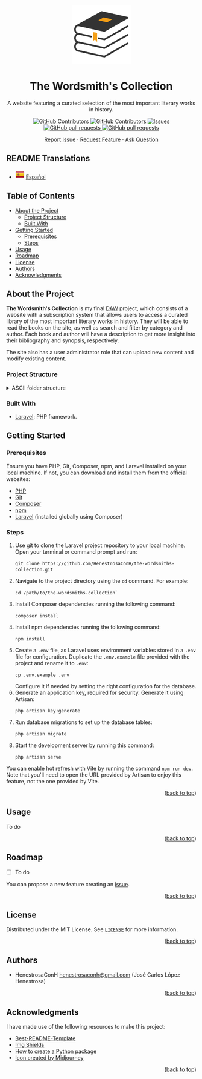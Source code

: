 <div id="top"></div>

<!-- PROJECT SHIELDS -->
<!--
*** I am using markdown "reference style" links for readability.
*** Reference links are enclosed in brackets [ ] instead of parentheses ( ).
*** See the bottom of this document for the declaration of the reference variables
*** for contributors-url, forks-url, etc. This is an optional, concise syntax you may use.
*** https://www.markdownguide.org/basic-syntax/#reference-style-links
-->

<!-- PROJECT LOGO -->
<br />
<div align="center">
    <img src="public/favicon.svg" alt="Logo" width="156" height="156">
    <h1 align="center">The Wordsmith's Collection</h1>
    <p align="center">A website featuring a curated selection of the most important literary works in history.</p>
    <p>
        <a href="https://github.com/HenestrosaConH/the-wordsmiths-collection/stargazers">
          <img alt="GitHub Contributors" src="https://img.shields.io/github/stars/HenestrosaConH/the-wordsmiths-collection" />
        </a>
        <a href="https://github.com/HenestrosaConH/the-wordsmiths-collection/graphs/contributors">
          <img alt="GitHub Contributors" src="https://img.shields.io/github/contributors/HenestrosaConH/the-wordsmiths-collection" />
        </a>
        <a href="https://github.com/HenestrosaConH/the-wordsmiths-collection/issues">
          <img alt="Issues" src="https://img.shields.io/github/issues/HenestrosaConH/the-wordsmiths-collection" />
        </a>
        <a href="https://github.com/HenestrosaConH/the-wordsmiths-collection/pulls">
          <img alt="GitHub pull requests" src="https://img.shields.io/github/issues-pr/HenestrosaConH/the-wordsmiths-collection" />
        </a>
        <a href="https://github.com/HenestrosaConH/the-wordsmiths-collection/blob/main/LICENSE">
          <img alt="GitHub pull requests" src="https://img.shields.io/github/license/HenestrosaConH/the-wordsmiths-collection" />
        </a>
    </p>
	<p>
        <a href="https://github.com/HenestrosaConH/the-wordsmiths-collection/issues/new/choose">Report Issue</a> · <a href="https://github.com/HenestrosaConH/the-wordsmiths-collection/issues/new/choose">Request Feature</a> · <a href="https://github.com/HenestrosaConH/the-wordsmiths-collection/discussions">Ask Question</a>
    </p>
</div>

## README Translations

- ![es](https://raw.githubusercontent.com/gosquared/flags/master/flags/flags/shiny/24/Spain.png) [Español](docs/README-es.md)

<!-- TABLE OF CONTENTS -->

## Table of Contents

- [About the Project](#about-the-project)
  - [Project Structure](#project-structure)
  - [Built With](#built-with)
- [Getting Started](#getting-started)
  - [Prerequisites](#prerequisites) 
  - [Steps](#steps)
- [Usage](#usage)
- [Roadmap](#roadmap)
- [License](#license)
- [Authors](#authors)
- [Acknowledgments](#acknowledgments)

<!-- ABOUT THE PROJECT -->

## About the Project

**The Wordsmith's Collection** is my final [DAW](https://github.com/HenestrosaConH/2-daw) project, which consists of a website with a subscription system that allows users to access a curated library of the most important literary works in history. They will be able to read the books on the site, as well as search and filter by category and author. Each book and author will have a description to get more insight into their bibliography and synopsis, respectively.

The site also has a user administrator role that can upload new content and modify existing content.

<!-- PROJECT STRUCTURE -->

### Project Structure

<details>
  <summary>ASCII folder structure</summary>

```
│	.editorconfig
│	.env.example
│   .gitattributes
│   .gitignore
│   artisan
│   composer.json
│   composer.lock
│   LICENSE
│   package-lock.json
│   package.json
│   phpunit.xml
│   README.md
│   vite.config.js
│
├───app
│   ├───Console
│   │       Kernel.php
│   │
│   ├───Exceptions
│   │       Handler.php
│   │
│   ├───Http
│   │   │   Kernel.php
│   │   │
│   │   ├───Controllers
│   │   │       Controller.php
│   │   │       strings.xml
│   │   │
│   │   └───Middleware
│   │           Authenticate.php
│   │           EncryptCookies.php
│   │           PreventRequestsDuringMaintenance.php
│   │           RedirectlfAuthenticated.php
│   │           TrimStrings.php
│   │           TrustHosts.php
│   │           TrustProxies.php
│   │           ValidateSignature.php
│   │           VerifyCsrfToken.php
│   │
│   ├───Models
│   │       User.php
│   │
│   └───Providers
│           AppServiceProvider.php
│           AuthServiceProvider.php
│           BroadcastServiceProvider.php
│           EventServiceProvider.php
│           RouteServiceProvider.php
│
├───bootstrap
│   │   app.php
│   │   
│   └───cache
│       	.gitignore
│
├───config
│       app.php
│       auth.php
│       broadcasting.php
│       cache.php
│       cors.php
│       database.php
│       filesystems.php
│       hashing.php
│       logging.php
│       mail.php
│       queue.php
│       sanctum.php
│       services.php
│       sessions.php
│       view.php
│   
├───databases
│   │   .gitignore
│   │   
│   ├───factories
│   │   	UserFactory.php
│   │
│   ├───migrations
│   │   	2014_10_12_000000_create_users_table.php
│   │		2014_10_12_100000_create_password_reset_tokens_table.php
│   │		2019_08_19_000000_create_failed_jobs_table.php
│   │		2019_12_14_000001_create_personal_access_tokens_table.php
│   │
│   └───seeders
│       	DatabaseSeeder.php
│
├───public
│       .htaccess
│       favicon.svg
│       index.php
│       robots.php
│
├───resources
│   ├───css
│   │   	app.css
│   │
│   ├───js
│   │   	app.css
│   │   	bootstrap.css
│   │
│   └───views
│       	welcome.blade.php
│
├───routes
│       api.php
│       channels.php
│       console.php
│       web.php
│
├───storage
│   ├───app
│   │   │   .gitignore
│   │   │
│   │   └───public
│   │   		.gitignore
│   │
│   ├───framework
│   │   │   .gitignore
│   │   │
│   │	├───cache
│   │	│	│	.gitignore
│   │	│	│
|   │   │   └───data
|   │   │			.gitignore
│   │   │
│   │	├───sessions
|   │   │		.gitignore
│   │   │
│   │	├───testing
|   │   │		.gitignore
│   │   │
│   │   └───views
│   │   		.gitignore
│   │
│   └───logs
│       	welcome.blade.php
│
└───tests
	│	CreatesApplication.php
	│	TestCase.php
    │
    ├───Feature
	│		ExampleTest.php
	│
	└───Unit
			ExampleTest.php
```
</details>

<!-- BUILT WITH -->

### Built With

- [Laravel](https://github.com/laravel/laravel): PHP framework.

<!-- GETTING STARTED -->

## Getting Started

### Prerequisites

Ensure you have PHP, Git, Composer, npm, and Laravel installed on your local machine. If not, you can download and install them from the official websites:
- [PHP](https://www.php.net/downloads.php)
- [Git](https://git-scm.com/downloads)
- [Composer](https://getcomposer.org/download/)
- [npm](https://www.npmjs.com/package/download)
- [Laravel](https://laravel.com/docs/9.x/installation) (installed globally using Composer)

### Steps

1. Use git to clone the Laravel project repository to your local machine. Open your terminal or command prompt and run:
	```shell
	git clone https://github.com/HenestrosaConH/the-wordsmiths-collection.git
	```
2. Navigate to the project directory using the `cd` command. For example: 
	```shell
	cd /path/to/the-wordsmiths-collection`
	```
3. Install Composer dependencies running the following command:
	```shell
	composer install
	```
3. Install npm dependencies running the following command:
	```shell
	npm install
	```
4. Create a `.env` file, as Laravel uses environment variables stored in a `.env` file for configuration. Duplicate the `.env.example` file provided with the project and rename it to `.env`:
	```shell
	cp .env.example .env
	```
	Configure it if needed by setting the right configuration for the database.
5. Generate an application key, required for security. Generate it using Artisan:
	```shell
	php artisan key:generate
	```
6. Run database migrations to set up the database tables:
	```shell
	php artisan migrate
	```
7. Start the development server by running this command:
	```shell
	php artisan serve
	```

You can enable hot refresh with Vite by running the command `npm run dev`. Note that you'll need to open the URL provided by Artisan to enjoy this feature, not the one provided by Vite.

<p align="right">(<a href="#top">back to top</a>)</p>

<!-- USAGE -->

## Usage

To do

<p align="right">(<a href="#top">back to top</a>)</p>

<!-- ROADMAP -->

## Roadmap

- [ ] To do

You can propose a new feature creating an [issue](https://github.com/HenestrosaConH/the-wordsmiths-collection/new/choose).

<p align="right">(<a href="#top">back to top</a>)</p>

<!-- LICENSE -->

## License

Distributed under the MIT License. See [`LICENSE`](https://github.com/HenestrosaConH/the-wordsmiths-collection/blob/main/.github/LICENSE) for more information.

<p align="right">(<a href="#top">back to top</a>)</p>

<!-- AUTHORS -->

## Authors

- HenestrosaConH <henestrosaconh@gmail.com> (José Carlos López Henestrosa)

<p align="right">(<a href="#top">back to top</a>)</p>

<!-- ACKNOWLEDGMENTS -->

## Acknowledgments

I have made use of the following resources to make this project:

- [Best-README-Template](https://github.com/othneildrew/Best-README-Template/)
- [Img Shields](https://shields.io)
- [How to create a Python package](https://mathspp.com/blog/how-to-create-a-python-package-in-2022#how-to-create-a-python-package)
- [Icon created by Midjourney](https://www.midjourney.com/app/)

<p align="right">(<a href="#top">back to top</a>)</p>

